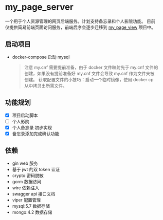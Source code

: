 # my_page_server

一个用于个人资源管理的网页后端服务。计划支持备忘录和个人影院功能。
目前仅提供简易前端页面访问服务，前端后序会逐步迁移到 [my_page_view](https://github.com/TinyBeer/my_page_view) 项目中。

## 启动项目

- docker-compose 启动 mysql
  > 注意 my.cnf 需要提前准备，由于 docker 文件映射先于 my.cnf 文件的创建，如果没有提前准备好 my.cnf 文件会导致 my.cnf 作为文件夹被创建。
  > 获取配置文件的小技巧：启动一个临时镜像，使用 docker cp 从中拷贝出所需文件。

<!-- todo 项目启动脚本准备 -->

## 功能规划

- [x] 项目启动脚本
- [ ] 个人影院
- [x] 个人备忘录 初步实现
- [x] 备忘录添加完成确认功能

## 依赖

- gin web 服务
- 基于 jwt 的双 token 认证
- crypto 密码脱敏
- gorm 数据访问
- wire 依赖注入
- swagger api 接口文档
- viper 配置管理
- mysql:5.7 数据存储
- mongo:4.2 数据存储
